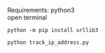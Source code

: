 Requirements: python3 <br>
open terminal <br>

```
python -m pip install urllib3
```
```
python track_ip_address.py
```
